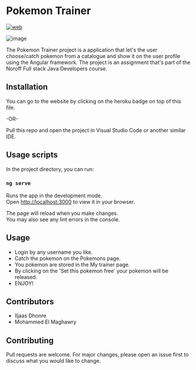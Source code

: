 # Pokemon Trainer

[![web](https://img.shields.io/static/v1?logo=heroku&message=Online&label=Heroku&color=430098)](https://assignment-7-pokemon-trainer.herokuapp.com)

![image](https://user-images.githubusercontent.com/96972844/162694437-d268bfb8-ad59-4452-ab19-2562d3e3f210.png)

The Pokemon Trainer project is a application that let's the user choose/catch pokemon from a catalogue and show it on the user profile using the Angular framework. The project is an assignment that's part of the Noroff Full stack Java Developers course.

## Installation

You can go to the website by clicking on the heroku badge on top of this file.

-OR-

Pull this repo and open the project in Visual Studio Code or another similar IDE.

## Usage scripts

In the project directory, you can run:

### `ng serve`

Runs the app in the development mode.\
Open [http://localhost:3000](http://localhost:4200) to view it in your browser.

The page will reload when you make changes.\
You may also see any lint errors in the console.

## Usage

- Login by any username you like.
- Catch the pokemon on the Pokemons page.
- You pokemon are stored in the My trainer page.
- By clicking on the 'Set this pokemon free' your pokemon will be released.
- ENJOY!

## Contributors
- Iljaas Dhonre
- Mohammed El Maghawry


## Contributing
Pull requests are welcome. For major changes, please open an issue first to discuss what you would like to change.
